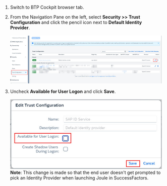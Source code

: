 1. Switch to BTP Cockpit browser tab.
2. From the Navigation Pane on the left, select **Security >> Trust Configuration** and click the pencil icon next to **Default Identity Provider**.</br>  
![create_content_provider](9.jpg)   

3. Uncheck **Available for User Logon** and click **Save**.</br>        
![run_booster](10.jpg)         
**Note**: This change is made so that the end user doesn't get prompted to pick an Identity Provider when launching Joule in SuccessFactors.
